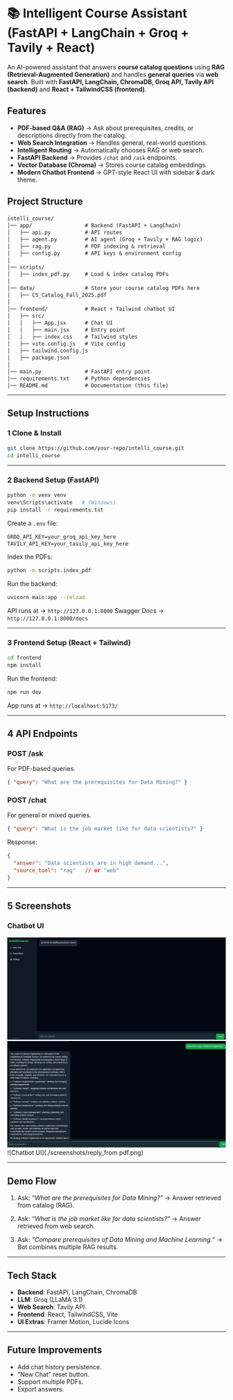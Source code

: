 # 📚 Intelligent Course Assistant (FastAPI + LangChain + Groq + Tavily + React)

An AI-powered assistant that answers **course catalog questions** using **RAG (Retrieval-Augmented Generation)** and handles **general queries** via **web search**.
Built with **FastAPI, LangChain, ChromaDB, Groq API, Tavily API (backend)** and **React + TailwindCSS (frontend)**.



##  Features

* **PDF-based Q&A (RAG)** → Ask about prerequisites, credits, or descriptions directly from the catalog.
* **Web Search Integration** → Handles general, real-world questions.
* **Intelligent Routing** → Automatically chooses RAG or web search.
* **FastAPI Backend** → Provides `/chat` and `/ask` endpoints.
* **Vector Database (Chroma)** → Stores course catalog embeddings.
* **Modern Chatbot Frontend** → GPT-style React UI with sidebar & dark theme.



##  Project Structure

```
intelli_course/
│── app/                 # Backend (FastAPI + LangChain)
│   ├── api.py           # API routes
│   ├── agent.py         # AI agent (Groq + Tavily + RAG logic)
│   ├── rag.py           # PDF indexing & retrieval
│   ├── config.py        # API keys & environment config
│
│── scripts/
│   ├── index_pdf.py     # Load & index catalog PDFs
│
│── data/                # Store your course catalog PDFs here
│   ├── CS_Catalog_Fall_2025.pdf
│
│── frontend/            # React + Tailwind chatbot UI
│   ├── src/
│   │   ├── App.jsx      # Chat UI
│   │   ├── main.jsx     # Entry point
│   │   ├── index.css    # Tailwind styles
│   ├── vite.config.js   # Vite config
│   ├── tailwind.config.js
│   ├── package.json
│
│── main.py              # FastAPI entry point
│── requirements.txt     # Python dependencies
│── README.md            # Documentation (this file)
```

---

##  Setup Instructions

### 1️ Clone & Install

```bash
git clone https://github.com/your-repo/intelli_course.git
cd intelli_course
```

---

### 2 Backend Setup (FastAPI)

```bash
python -m venv venv
venv\Scripts\activate   # (Windows)
pip install -r requirements.txt
```

Create a `.env` file:

```
GROQ_API_KEY=your_groq_api_key_here
TAVILY_API_KEY=your_tavily_api_key_here
```

Index the PDFs:

```bash
python -m scripts.index_pdf
```

Run the backend:

```bash
uvicorn main:app --reload
```

API runs at → `http://127.0.0.1:8000`
Swagger Docs → `http://127.0.0.1:8000/docs`

---

### 3 Frontend Setup (React + Tailwind)

```bash
cd frontend
npm install
```

Run the frontend:

```bash
npm run dev
```

App runs at → `http://localhost:5173/`

---

## 4 API Endpoints

### **POST /ask**

For PDF-based queries.

```json
{ "query": "What are the prerequisites for Data Mining?" }
```

### **POST /chat**

For general or mixed queries.

```json
{ "query": "What is the job market like for data scientists?" }
```

Response:

```json
{
  "answer": "Data scientists are in high demand...",
  "source_tool": "rag"   // or "web"
}
```

---

## 5 Screenshots

### Chatbot UI

![Chatbot UI](./screenshots/react_dashboard.png)
![Chatbot UI](./screenshots/replyfromTavilyWebSearch.png)
![Chatbot UI](./screenshots/reply_from pdf.png)



---

##  Demo Flow

1. Ask: *“What are the prerequisites for Data Mining?”*
   → Answer retrieved from catalog (RAG).

2. Ask: *“What is the job market like for data scientists?”*
   → Answer retrieved from web search.

3. Ask: *“Compare prerequisites of Data Mining and Machine Learning.”*
   → Bot combines multiple RAG results.

---

##  Tech Stack

* **Backend**: FastAPI, LangChain, ChromaDB
* **LLM**: Groq (LLaMA 3.1)
* **Web Search**: Tavily API
* **Frontend**: React, TailwindCSS, Vite
* **UI Extras**: Framer Motion, Lucide Icons

---

##  Future Improvements

* Add chat history persistence.
* “New Chat” reset button.
* Support multiple PDFs.
* Export answers.


